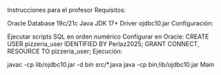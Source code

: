 Instrucciones para el profesor
Requisitos:

Oracle Database 19c/21c
Java JDK 17+
Driver ojdbc10.jar
Configuración:

Ejecutar scripts SQL en orden numérico
Configurar en Oracle:
CREATE USER pizzeria_user IDENTIFIED BY Perlaz2025;
GRANT CONNECT, RESOURCE TO pizzeria_user;
Ejecución:

javac -cp lib/ojdbc10.jar -d bin src/*.java
java -cp bin;lib/ojdbc10.jar Main
